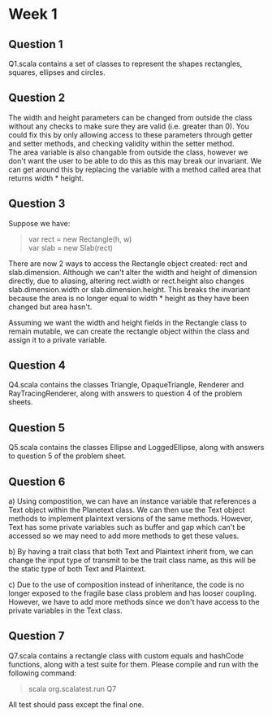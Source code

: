 # Week 1

## Question 1
Q1.scala contains a set of classes to represent the shapes rectangles, squares, ellipses and circles.

## Question 2
The width and height parameters can be changed from outside the class without any checks to make sure they are valid (i.e. greater than 0). You could fix this by only allowing access to these parameters through getter and setter methods, and checking validity within the setter method.  
The area variable is also changable from outside the class, however we don't want the user to be able to do this as this may break our invariant. We can get around this by replacing the variable with a method called area that returns width * height.  

## Question 3  
Suppose we have:   
> var rect = new Rectangle(h, w)  
> var slab = new Slab(rect)  
  
There are now 2 ways to access the Rectangle object created: rect and slab.dimension. Although we can't alter the width and height of dimension directly, due to aliasing, altering rect.width or rect.height also changes slab.dimension.width or slab.dimension.height. This breaks the invariant because
the area is no longer equal to width * height as they have been changed but area hasn't.  

Assuming we want the width and height fields in the Rectangle class to remain mutable, we can create the rectangle object within the class and assign it to a private variable.  

## Question 4  
Q4.scala contains the classes Triangle, OpaqueTriangle, Renderer and RayTracingRenderer, along with answers to question 4 of the problem sheets.  

## Question 5  
Q5.scala contains the classes Ellipse and LoggedEllipse, along with answers to question 5 of the problem sheet.  

## Question 6
a) Using compostition, we can have an instance variable that references a Text object within the Planetext class. We can then use the Text object methods to implement plaintext versions of the same methods. However, Text has some private variables such as buffer and gap which can't be accessed so we may need to add more methods to get these values.  

b) By having a trait class that both Text and Plaintext inherit from, we can change the input type of transmit to be the trait class name, as this will be the static type of both Text and Plaintext.  

c) Due to the use of composition instead of inheritance, the code is no longer exposed to the fragile base class problem and has looser coupling. However, we have to add more methods since we don't have access to the private variables in the Text class.  

## Question 7  
Q7.scala contains a rectangle class with custom equals and hashCode functions, along with a test suite for them. Please compile and run with the following command:  

> scala org.scalatest.run Q7 

All test should pass except the final one.

